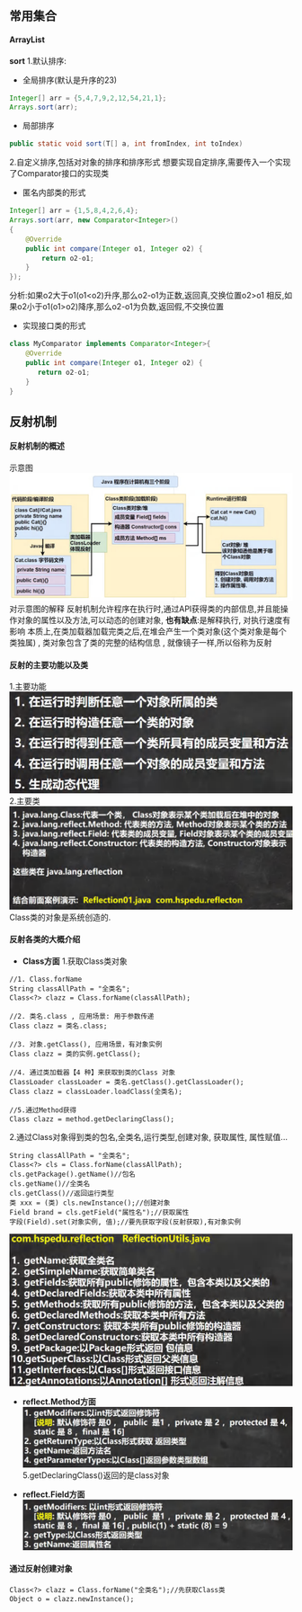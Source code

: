 ## 常用集合
#### ArrayList
**sort**
1.默认排序:
* 全局排序(默认是升序的23)
```java
Integer[] arr = {5,4,7,9,2,12,54,21,1};
Arrays.sort(arr);
```
* 局部排序
```java
public static void sort(T[] a, int fromIndex, int toIndex)
```
2.自定义排序,包括对对象的排序和排序形式
想要实现自定排序,需要传入一个实现了Comparator接口的实现类
* 匿名内部类的形式
```java
Integer[] arr = {1,5,8,4,2,6,4};
Arrays.sort(arr, new Comparator<Integer>()
{
	@Override
	public int compare(Integer o1, Integer o2) {
		return o2-o1;
	}
});
```
分析:如果o2大于o1(o1<o2)升序,那么o2-o1为正数,返回真,交换位置o2>o1
	相反,如果o2小于o1(o1>o2)降序,那么o2-o1为负数,返回假,不交换位置
* 实现接口类的形式
```java
class MyComparator implements Comparator<Integer>{  
    @Override  
    public int compare(Integer o1, Integer o2) {  
       return o2-o1;  
    }  
}
```
## 反射机制
#### 反射机制的概述
示意图
![](assest/Pasted%20image%2020240717100303.png)
对示意图的解释
反射机制允许程序在执行时,通过API获得类的内部信息,并且能操作对象的属性以及方法,可以动态的创建对象, **也有缺点**:是解释执行, 对执行速度有影响
本质上,在类加载器加载完类之后,在堆会产生一个类对象(这个类对象是每个类独属) , 类对象包含了类的完整的结构信息 , 就像镜子一样,所以俗称为反射
#### 反射的主要功能以及类
1.主要功能
![](assest/Pasted%20image%2020240717100525.png)
2.主要类
![](assest/Pasted%20image%2020240717100553.png)
Class类的对象是系统创造的.
#### 反射各类的大概介绍
* **Class方面**
1.获取Class类对象
```
//1. Class.forName  
String classAllPath = "全类名";   
Class<?> clazz = Class.forName(classAllPath);

//2. 类名.class , 应用场景: 用于参数传递  
Class clazz = 类名.class;

//3. 对象.getClass(), 应用场景，有对象实例
Class clazz = 类的实例.getClass();

//4. 通过类加载器【4 种】来获取到类的Class 对象  
ClassLoader classLoader = 类名.getClass().getClassLoader();  
Class clazz = classLoader.loadClass(全类名);

//5.通过Method获得
Class clazz = method.getDeclaringClass();
```
2.通过Class对象得到类的包名,全类名,运行类型,创建对象, 获取属性, 属性赋值...
```
String classAllPath = "全类名";  
Class<?> cls = Class.forName(classAllPath);
cls.getPackage().getName()//包名
cls.getName()//全类名
cls.getClass()//返回运行类型
类 xxx = (类) cls.newInstance();//创建对象
Field brand = cls.getField("属性名");//获取属性
字段(Field).set(对象实例, 值);//要先获取字段(反射获取),有对象实例
```
![](assest/Pasted%20image%2020240717102816.png)

* **reflect.Method方面**
![](assest/Pasted%20image%2020240717103023.png)
5.getDeclaringClass()返回的是class对象

* **reflect.Field方面**  
![](assest/Pasted%20image%2020240717102859.png)

#### 通过反射创建对象
```
Class<?> clazz = Class.forName("全类名");//先获取Class类  
Object o = clazz.newInstance();
```
